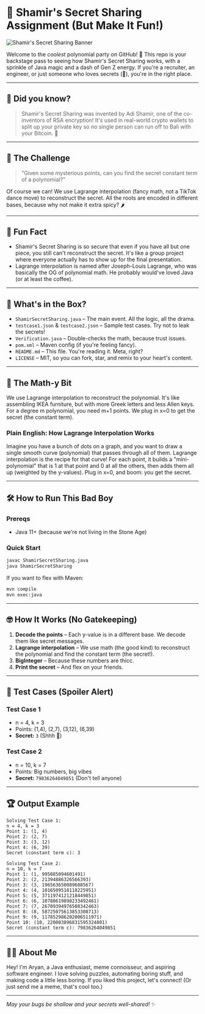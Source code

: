 # 🚀 Shamir's Secret Sharing Assignment (But Make It Fun!)

![Shamir's Secret Sharing Banner](https://i.imgur.com/0y8Ftya.png)

Welcome to the *coolest* polynomial party on GitHub! 🎉 This repo is your backstage pass to seeing how Shamir's Secret Sharing works, with a sprinkle of Java magic and a dash of Gen Z energy. If you're a recruiter, an engineer, or just someone who loves secrets (👀), you're in the right place.

---

## 🤩 Did you know?
> Shamir's Secret Sharing was invented by Adi Shamir, one of the co-inventors of RSA encryption! It's used in real-world crypto wallets to split up your private key so no single person can run off to Bali with your Bitcoin. 🌴

---

## 🧩 The Challenge

> "Given some mysterious points, can you find the secret constant term of a polynomial?"

Of course we can! We use Lagrange interpolation (fancy math, not a TikTok dance move) to reconstruct the secret. All the roots are encoded in different bases, because why not make it extra spicy? 🌶️

---

## 🧠 Fun Fact
- Shamir's Secret Sharing is so secure that even if you have all but one piece, you still can't reconstruct the secret. It's like a group project where everyone actually has to show up for the final presentation.
- Lagrange interpolation is named after Joseph-Louis Lagrange, who was basically the OG of polynomial math. He probably would've loved Java (or at least the coffee).

---

## 📂 What's in the Box?

- `ShamirSecretSharing.java` – The main event. All the logic, all the drama.
- `testcase1.json` & `testcase2.json` – Sample test cases. Try not to leak the secrets!
- `Verification.java` – Double-checks the math, because trust issues.
- `pom.xml` – Maven config (if you're feeling fancy).
- `README.md` – This file. You're reading it. Meta, right?
- `LICENSE` – MIT, so you can fork, star, and remix to your heart's content.

---

## 🧠 The Math-y Bit

We use Lagrange interpolation to reconstruct the polynomial. It's like assembling IKEA furniture, but with more Greek letters and less Allen keys. For a degree m polynomial, you need m+1 points. We plug in x=0 to get the secret (the constant term).

### Plain English: How Lagrange Interpolation Works
Imagine you have a bunch of dots on a graph, and you want to draw a single smooth curve (polynomial) that passes through all of them. Lagrange interpolation is the recipe for that curve! For each point, it builds a "mini-polynomial" that is 1 at that point and 0 at all the others, then adds them all up (weighted by the y-values). Plug in x=0, and boom: you get the secret.

---

## 🛠️ How to Run This Bad Boy

### Prereqs
- Java 11+ (because we're not living in the Stone Age)

### Quick Start
```bash
javac ShamirSecretSharing.java
java ShamirSecretSharing
```

If you want to flex with Maven:
```bash
mvn compile
mvn exec:java
```

---

## 🤓 How It Works (No Gatekeeping)

1. **Decode the points** – Each y-value is in a different base. We decode them like secret messages.
2. **Lagrange interpolation** – We use math (the good kind) to reconstruct the polynomial and find the constant term (the secret!).
3. **BigInteger** – Because these numbers are thicc.
4. **Print the secret** – And flex on your friends.

---

## 🧪 Test Cases (Spoiler Alert)

### Test Case 1
- n = 4, k = 3
- Points: (1,4), (2,7), (3,12), (6,39)
- **Secret:** `3` (Shhh 🤫)

### Test Case 2
- n = 10, k = 7
- Points: Big numbers, big vibes
- **Secret:** `79836264049851` (Don't tell anyone)

---

## 🏆 Output Example
```
Solving Test Case 1:
n = 4, k = 3
Point 1: (1, 4)
Point 2: (2, 7)
Point 3: (3, 12)
Point 4: (6, 39)
Secret (constant term c): 3

Solving Test Case 2:
n = 10, k = 7
Point 1: (1, 995085094601491)
Point 2: (2, 21394886326566393)
Point 3: (3, 196563650089608567)
Point 4: (4, 1016509518118225951)
Point 5: (5, 3711974121218449851)
Point 6: (6, 10788619898233492461)
Point 7: (7, 26709394976508342463)
Point 8: (8, 58725075613853308713)
Point 9: (9, 117852986202006511971)
Point 10: (10, 220003896831595324801)
Secret (constant term c): 79836264049851
```

---

## 👨‍💻 About Me

Hey! I'm Aryan, a Java enthusiast, meme connoisseur, and aspiring software engineer. I love solving puzzles, automating boring stuff, and making code a little less boring. If you liked this project, let's connect! (Or just send me a meme, that's cool too.)

---

*May your bugs be shallow and your secrets well-shared!* ✨ 